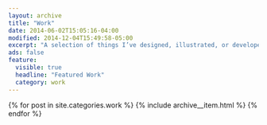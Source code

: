```yaml
---
layout: archive
title: "Work"
date: 2014-06-02T15:05:16-04:00
modified: 2014-12-04T15:49:58-05:00
excerpt: "A selection of things I’ve designed, illustrated, or developed."
ads: false
feature:
  visible: true
  headline: "Featured Work"
  category: work
---
```


{% for post in site.categories.work %}
  {% include archive__item.html %}
{% endfor %}
